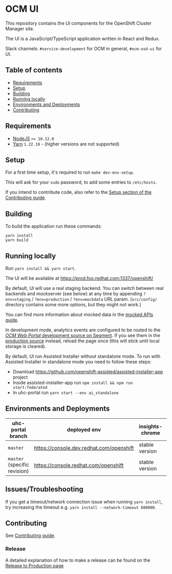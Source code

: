 # OCM UI

This repository contains the UI components for the OpenShift Cluster
Manager site.

The UI is a JavaScript/TypeScript application written in React and Redux.

Slack channels: `#service-development` for OCM in general, `#ocm-osd-ui` for UI.

## Table of contents

- [Requirements](#requirements)
- [Setup](#setup)
- [Building](#building)
- [Running locally](#running-locally)
- [Environments and Deployments](#environments-and-deployments)
- [Contributing](#contributing)

## Requirements

- [NodeJS](https://nodejs.org/) `>= 18.12.0`
- [Yarn](https://classic.yarnpkg.com/lang/en/) `1.22.19` - (higher versions are not supported)
     
## Setup

For a first time setup, it's required to run `make dev-env-setup`.

This will ask for your `sudo` password, to add some entries to `/etc/hosts`.
 
If you intend to contribute code, also refer to the [Setup section of the Contributing guide](docs/contributing.md#setup).

## Building

To build the application run these commands:

```
yarn install
yarn build
```

## Running locally

Run `yarn install && yarn start`.

The UI will be available at https://prod.foo.redhat.com:1337/openshift/

By default, UI will use a real staging backend.
You can switch between real backends and mockserver (see below) at any time by
appending `?env=staging` / `?env=production` / `?env=mockdata` URL param.
(`src/config/` directory contains some more options, but they might not work.)

You can find more information about mocked data in the [mocked APIs guide](mockdata/README.md).

In development mode, analytics events are configured to be routed
to the [_OCM Web Portal_ development source on Segment](https://app.segment.com/redhat-devtools/sources/ocm_web_portal_dev/overview).
If you see them in the [production source](https://app.segment.com/redhat-devtools/sources/ocm_web_portal/overview) instead, reload the page once
(this will stick until local storage is cleared).

By default, UI run Assisted Installer without standalone mode. To run with Assisted Installer in standalone mode you need to follow these steps:
- Download https://github.com/openshift-assisted/assisted-installer-app project
- Inside assisted-installer-app run `npm install && npm run start:federated`
- In uhc-portal run `yarn start --env ai_standalone`

## Environments and Deployments

| uhc-portal branch            | deployed env                                            | insights-chrome | default backend |
|------------------------------| ------------------------------------------------------- | --------------- | --------------- |
| `master`                     | https://console.dev.redhat.com/openshift                | stable version  | staging         |
| `master` (specific revision) | https://console.redhat.com/openshift                    | stable version  | production      |


## Issues/Troubleshooting

If you get a timeout/network connection issue when running `yarn install`, try increasing the timeout e.g.
`yarn install --network-timeout 600000`.

## Contributing

See [Contributing guide](docs/contributing.md).

### Release

A detailed explanation of how to make a release can be found on the [Release to Production page](docs/releasing.md)
